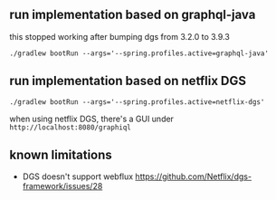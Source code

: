 ## run implementation based on graphql-java
this stopped working after bumping dgs from 3.2.0 to 3.9.3

`./gradlew bootRun --args='--spring.profiles.active=graphql-java'`

## run implementation based on netflix DGS

`./gradlew bootRun --args='--spring.profiles.active=netflix-dgs'`

when using netflix DGS, there's a GUI under `http://localhost:8080/graphiql`

## known limitations
- DGS doesn't support webflux https://github.com/Netflix/dgs-framework/issues/28
